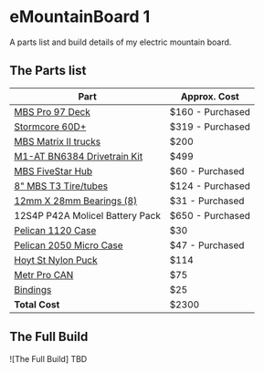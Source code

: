 # eMountainBoard 1
A parts list and build details of my electric mountain board.
## The Parts list
| Part  | Approx. Cost |
| ------------- | ------------- |
| [MBS Pro 97 Deck](https://www.mbs.com/parts/11405-mbs-pro-97-deck-dwii) | $160 - Purchased  |
| [Stormcore 60D+](https://lacroixboards.com/products/stormcore?variant=33698898509956) |$319 - Purchased |
| [MBS Matrix II trucks](https://www.mbs.com/parts/12203-mbs-metal-matrix-ii-truck-system)| $200  |
| [M1-AT BN6384 Drivetrain Kit ](https://boardnamics.com/product/dual-m1-at-drive-6384-motor-drivetrain/) | $499  |
| [MBS FiveStar Hub](https://www.mbs.com/parts/13212-mbs-fivestar-hub-1-black) | $60 - Purchased  |
| [8" MBS T3 Tire/tubes](https://www.mbs.com/parts/13136-8-mbs-roadie-tire-green-1) | $124 - Purchased  |
| [12mm X 28mm Bearings (8)](https://www.mbs.com/parts/13020-12mm-x-28mm-bearings-8-27gd9) | $31 - Purchased  |
| 12S4P P42A Molicel Battery Pack | $650 - Purchased |
| [Pelican 1120 Case](https://www.amazon.com/Pelican-1120-Case-Foam-Black/dp/B0051QIBUE) | $30 |
| [Pelican 2050 Micro Case](https://www.amazon.com/Waterproof-Case-Pelican-1050-Micro/dp/B001PYL1BM/ref=sr_1_3?dchild=1&keywords=1050%2Bpelican%2Bcase&qid=1611619848&s=electronics&sr=1-3&th=1) | $47 - Purchased |
| [Hoyt St Nylon Puck](https://www.hoytskate.com/collections/puck-rc/products/hoyt-st-nylon-puck-remote-control) | $114 |
| [Metr Pro CAN](https://shop.metr.at/?product=metr-pro-can) | $75 |
| [Bindings](https://www.mbs.com/parts/14002-mbs-f1-bindings-1-pair) | $25 |
|**Total Cost**| $2300 |
## The Full Build
![The Full Build] TBD




